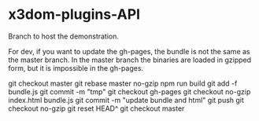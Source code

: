 # x3dom-plugins-API
Branch to host the demonstration.

For dev, if you want to update the gh-pages, the bundle is not the same
as the master branch. In the master branch the binaries are loaded in
gzipped form, but it is impossible in the gh-pages.


git checkout master
git rebase master no-gzip
npm run build
git add -f bundle.js
git commit -m "tmp"
git checkout gh-pages
git checkout no-gzip index.html bundle.js
git commit -m "update bundle and html"
git push
git checkout no-gzip
git reset HEAD^
git checkout master
